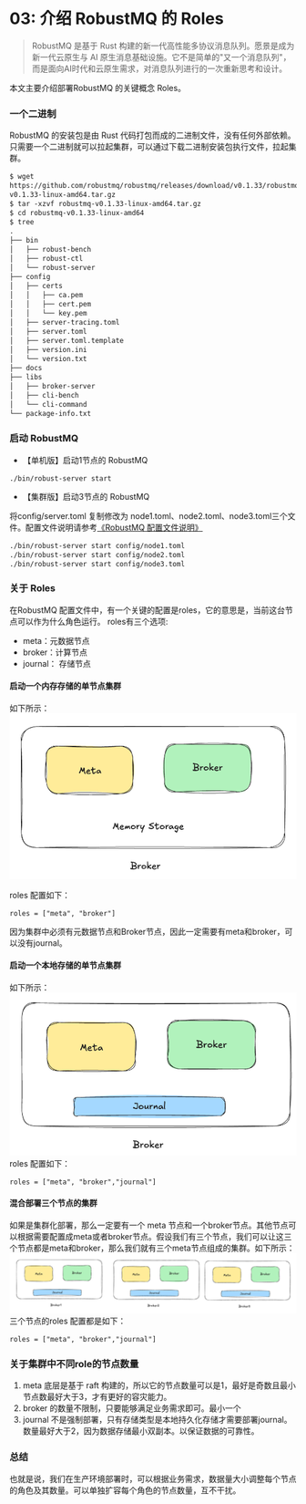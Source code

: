 # 03: 介绍 RobustMQ 的 Roles

> RobustMQ 是基于 Rust 构建的新一代高性能多协议消息队列。愿景是成为新一代云原生与 AI 原生消息基础设施。它不是简单的"又一个消息队列"，而是面向AI时代和云原生需求，对消息队列进行的一次重新思考和设计。

本文主要介绍部署RobustMQ 的关键概念 Roles。

### 一个二进制
RobustMQ 的安装包是由 Rust 代码打包而成的二进制文件，没有任何外部依赖。只需要一个二进制就可以拉起集群，可以通过下载二进制安装包执行文件，拉起集群。

```
$ wget https://github.com/robustmq/robustmq/releases/download/v0.1.33/robustmq-v0.1.33-linux-amd64.tar.gz
$ tar -xzvf robustmq-v0.1.33-linux-amd64.tar.gz
$ cd robustmq-v0.1.33-linux-amd64
$ tree
.
├── bin
│   ├── robust-bench
│   ├── robust-ctl
│   └── robust-server
├── config
│   ├── certs
│   │   ├── ca.pem
│   │   ├── cert.pem
│   │   └── key.pem
│   ├── server-tracing.toml
│   ├── server.toml
│   ├── server.toml.template
│   ├── version.ini
│   └── version.txt
├── docs
├── libs
│   ├── broker-server
│   ├── cli-bench
│   └── cli-command
└── package-info.txt

```
### 启动 RobustMQ 

- 【单机版】启动1节点的 RobustMQ
```
./bin/robust-server start
```
- 【集群版】启动3节点的 RobustMQ

将config/server.toml 复制修改为 node1.toml、node2.toml、node3.toml三个文件。配置文件说明请参考[《RobustMQ 配置文件说明》](../Configuration/COMMON.md)

```
./bin/robust-server start config/node1.toml
./bin/robust-server start config/node2.toml
./bin/robust-server start config/node3.toml
```

### 关于 Roles
在RobustMQ 配置文件中，有一个关键的配置是roles，它的意思是，当前这台节点可以作为什么角色运行。 roles有三个选项: 
- meta：元数据节点
- broker：计算节点
- journal： 存储节点

#### 启动一个内存存储的单节点集群
如下所示：
![image](../../images/01.png)

roles 配置如下：
```
roles = ["meta", "broker"]
```

因为集群中必须有元数据节点和Broker节点，因此一定需要有meta和broker，可以没有journal。

#### 启动一个本地存储的单节点集群
如下所示：
![image](../../images/02.png)
roles 配置如下：
```
roles = ["meta", "broker","journal"]
```

#### 混合部署三个节点的集群
如果是集群化部署，那么一定要有一个 meta 节点和一个broker节点。其他节点可以根据需要配置成meta或者broker节点。假设我们有三个节点，我们可以让这三个节点都是meta和broker，那么我们就有三个meta节点组成的集群。如下所示：
![image](../../images/03.png)
三个节点的roles 配置都是如下：
```
roles = ["meta", "broker","journal"]
```

### 关于集群中不同role的节点数量
1. meta 底层是基于 raft 构建的，所以它的节点数量可以是1，最好是奇数且最小节点数最好大于3，才有更好的容灾能力。
2. broker 的数量不限制，只要能够满足业务需求即可。最小一个
3. journal 不是强制部署，只有存储类型是本地持久化存储才需要部署journal。数量最好大于2，因为数据存储最小双副本。以保证数据的可靠性。

### 总结
也就是说，我们在生产环境部署时，可以根据业务需求，数据量大小调整每个节点的角色及其数量。可以单独扩容每个角色的节点数量，互不干扰。